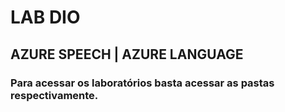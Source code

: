 # LAB DIO

## AZURE SPEECH | AZURE LANGUAGE

### Para acessar os laboratórios basta acessar as pastas respectivamente.
